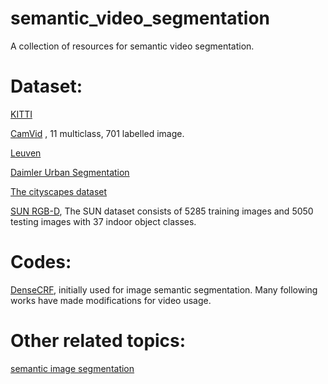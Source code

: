 # semantic_video_segmentation
A collection of resources for semantic video segmentation.

# Dataset:
[KITTI](http://www.cvlibs.net/datasets/kitti/)

[CamVid](http://mi.eng.cam.ac.uk/research/projects/VideoRec/CamVid/) , 11 multiclass, 701 labelled image.

[Leuven](http://riemenschneider.hayko.at/vision/dataset/task.php?did=39)

[Daimler Urban Segmentation](http://www.6d-vision.com/scene-labeling)

[The cityscapes dataset](http://www.cityscapes-dataset.net/)

[SUN RGB-D](http://rgbd.cs.princeton.edu/), The SUN dataset consists of 5285 training images and 5050 testing images with 37 indoor object classes.

# Codes:
[DenseCRF](http://googledrive.com/host/0B6qziMs8hVGieFg0UzE0WmZaOW8/code/densecrf_v_2_2.zip), initially used for image semantic segmentation. Many following  works have made modifications for video usage.

# Other related topics:
[semantic image segmentation](https://raw.githubusercontent.com/mrgloom/Semantic-Segmentation-Evaluation/master/README.md)